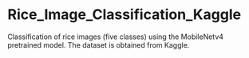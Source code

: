 # Rice_Image_Classification_Kaggle
Classification of rice images (five classes) using the MobileNetv4 pretrained model. The dataset is obtained from Kaggle. 
